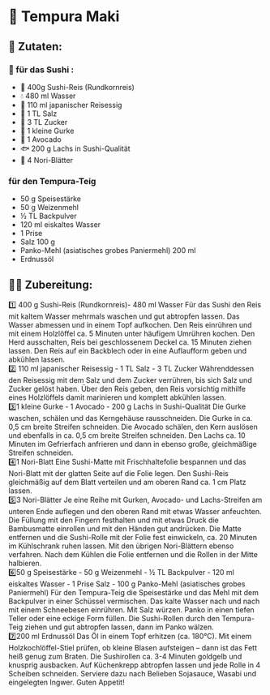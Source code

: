 # 🍛 Tempura Maki  

## 📌 Zutaten:  
###  🍣 für das Sushi :
- 🍚 400g Sushi-Reis (Rundkornreis)
- 💧 480 ml Wasser
- 🍶 110 ml japanischer Reisessig
- 🧂 1 TL Salz
- 🍬 3 TL Zucker
- 🥒 1 kleine Gurke
- 🥑 1 Avocado
- 🐟 200 g Lachs in Sushi-Qualität
- 🍃 4 Nori-Blätter
 
### für den Tempura-Teig

- 50 g Speisestärke
- 50 g Weizenmehl
- ½ TL Backpulver
- 120 ml eiskaltes Wasser
- 1 Prise
- Salz 100 g
- Panko-Mehl (asiatisches grobes Paniermehl) 200 ml
- Erdnussöl

## 👨‍🍳 Zubereitung:  
1️⃣ 400 g Sushi-Reis (Rundkornreis)- 480 ml Wasser
Für das Sushi den Reis mit kaltem Wasser mehrmals waschen und gut abtropfen lassen.
Das Wasser abmessen und in einem Topf aufkochen.
Den Reis einrühren und mit einem Holzlöffel ca. 5 Minuten unter häufigem Umrühren kochen.
Den Herd ausschalten, Reis bei geschlossenem Deckel ca. 15 Minuten ziehen lassen.
Den Reis auf ein Backblech oder in eine Auflaufform geben und abkühlen lassen. 
</br>
2️⃣ 110 ml japanischer Reisessig - 1 TL Salz - 3 TL Zucker
Währenddessen den Reisessig mit dem Salz und dem Zucker verrühren, bis sich Salz und Zucker gelöst haben.
Über den Reis geben, den Reis vorsichtig mithilfe eines Holzlöffels damit marinieren und komplett abkühlen lassen. 
</br>
3️⃣1 kleine Gurke - 1 Avocado - 200 g Lachs in Sushi-Qualität
Die Gurke waschen, schälen und das Kerngehäuse rausschneiden. 
Die Gurke in ca. 0,5 cm breite Streifen schneiden. 
Die Avocado schälen, den Kern auslösen und ebenfalls in ca. 0,5 cm breite Streifen schneiden. 
Den Lachs ca. 10 Minuten im Gefrierfach anfrieren und dann in ebenso große, gleichmäßige Streifen schneiden. 
</br>
4️⃣1 Nori-Blatt
Eine Sushi-Matte mit Frischhaltefolie bespannen und das Nori-Blatt mit der glatten Seite auf die Folie legen. 
Den Sushi-Reis gleichmäßig auf dem Blatt verteilen und am oberen Rand ca. 1 cm Platz lassen.
</br>
5️⃣3 Nori-Blätter
Je eine Reihe mit Gurken, Avocado- und Lachs-Streifen am unteren Ende auflegen und den oberen Rand mit etwas Wasser anfeuchten. 
Die Füllung mit den Fingern festhalten und mit etwas Druck die Bambusmatte einrollen und mit den Händen gut andrücken. 
Die Matte entfernen und die Sushi-Rolle mit der Folie fest einwickeln, ca. 20 Minuten im Kühlschrank ruhen lassen. 
Mit den übrigen Nori-Blättern ebenso verfahren. Nach dem Kühlen die Folie entfernen und die Rollen in der Mitte halbieren. 
</br>
6️⃣50 g Speisestärke - 50 g Weizenmehl - ½ TL Backpulver - 120 ml eiskaltes Wasser - 1 Prise Salz - 100 g Panko-Mehl (asiatisches grobes Paniermehl)
Für den Tempura-Teig die Speisestärke und das Mehl mit dem Backpulver in einer Schüssel vermischen. 
Das kalte Wasser nach und nach mit einem Schneebesen einrühren. 
Mit Salz würzen. Panko in einen tiefen Teller oder eine eckige Form füllen. 
Die Sushi-Rollen durch den Tempura-Teig ziehen und gut abtropfen lassen, dann im Panko wälzen. 
</br>
7️⃣200 ml Erdnussöl
Das Öl in einem Topf erhitzen (ca. 180°C). 
Mit einem Holzkochlöffel-Stiel prüfen, ob kleine Blasen aufsteigen – dann ist das Fett heiß genug zum Braten. 
Die Sushirollen ca. 3-4 Minuten goldgelb und knusprig ausbacken. 
Auf Küchenkrepp abtropfen lassen und jede Rolle in 4 Scheiben schneiden. 
Serviere dazu nach Belieben Sojasauce, Wasabi und eingelegten Ingwer. Guten Appetit!
</br>





